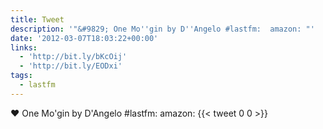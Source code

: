 ```yaml
---
title: Tweet
description: '"&#9829; One Mo''gin by D''Angelo #lastfm:  amazon: "'
date: '2012-03-07T18:03:22+00:00'
links:
  - 'http://bit.ly/bKcOij'
  - 'http://bit.ly/EODxi'
tags:
  - lastfm
---
```

&#9829; One Mo'gin by D'Angelo #lastfm:  amazon: 
      {{< tweet 0 0 >}}
    
